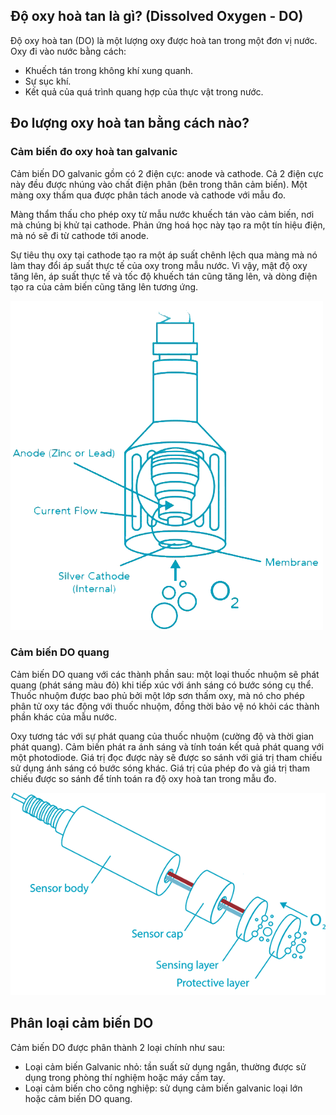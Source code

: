 ## Độ oxy hoà tan là gì? (Dissolved Oxygen - DO)

Độ oxy hoà tan (DO) là một lượng oxy được hoà tan trong một đơn vị nước. Oxy đi vào nước bằng cách:

* Khuếch tán trong không khí xung quanh.
* Sự sục khí.
* Kết quả của quá trình quang hợp của thực vật trong nước.

## Đo lượng oxy hoà tan bằng cách nào?

### Cảm biến đo oxy hoà tan galvanic

Cảm biến DO galvanic gồm có 2 điện cực: anode và cathode. Cả 2 điện cực này đều được nhúng vào chất điện phân (bên trong thân cảm biến). Một màng oxy thấm qua được phân tách anode và cathode với mẫu đo.

Màng thẩm thấu cho phép oxy từ mẫu nước khuếch tán vào cảm biến, nơi mà chúng bị khử tại cathode. Phản ứng hoá học này tạo ra một tín hiệu điện, mà nó sẽ đi từ cathode tới anode. 

Sự tiêu thụ oxy tại cathode tạo ra một áp suất chênh lệch qua màng mà nó làm thay đổi áp suất thực tế của oxy trong mẫu nước. Vì vậy, mật độ oxy tăng lên, áp suất thực tế và tốc độ khuếch tán cũng tăng lên, và dòng điện tạo ra của cảm biến cũng tăng lên tương ứng.

![](/image/galvanic-DO.png)

### Cảm biến DO quang

Cảm biến DO quang với các thành phần sau: một loại thuốc nhuộm sẽ phát quang (phát sáng màu đỏ) khi tiếp xúc với ánh sáng có bước sóng cụ thể. Thuốc nhuộm được bao phủ bởi một lớp sơn thấm oxy, mà nó cho phép phân tử oxy tác động với thuốc nhuộm, đồng thời bảo vệ nó khỏi các thành phần khác của mẫu nước. 

Oxy tương tác với sự phát quang của thuốc nhuộm (cường độ và thời gian phát quang). Cảm biến phát ra ánh sáng và tính toán kết quả phát quang với một photodiode. Giá trị đọc được này sẽ được so sánh với giá trị tham chiếu sử dụng ánh sáng có bước sóng khác. Giá trị của phép đo và giá trị tham chiếu được so sánh để tính toán ra độ oxy hoà tan trong mẫu đo.

![](/image/optical-dissolved-oxygen.png)

## Phân loại cảm biến DO

Cảm biến DO được phân thành 2 loại chính như sau:

* Loại cảm biến Galvanic nhỏ: tần suất sử dụng ngắn, thường được sử dụng trong phòng thí nghiệm hoặc máy cầm tay.
* Loại cảm biến cho công nghiệp: sử dụng cảm biến galvanic loại lớn hoặc cảm biến DO quang.




























